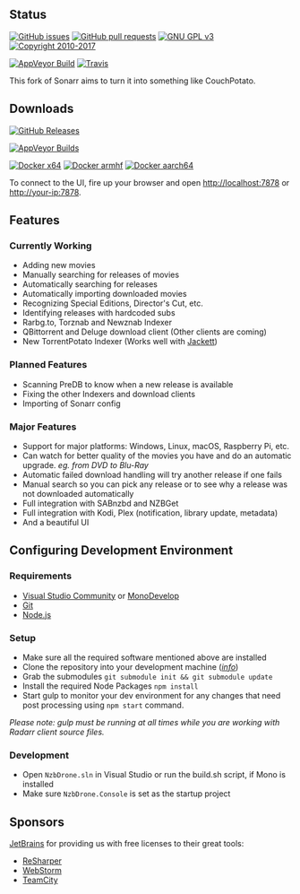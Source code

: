 ## Status

[![GitHub issues](https://img.shields.io/github/issues/radarr/radarr.svg?style=flat-square)](https://github.com/Radarr/Radarr/issues)
[![GitHub pull requests](https://img.shields.io/github/issues-pr/radarr/radarr.svg?style=flat-square)](https://github.com/Radarr/Radarr/pulls)
[![GNU GPL v3](https://img.shields.io/badge/license-GNU%20GPL%20v3-blue.svg?style=flat-square)](http://www.gnu.org/licenses/gpl.html)
[![Copyright 2010-2017](https://img.shields.io/badge/copyright-2017-blue.svg?style=flat-square)](https://github.com/Radarr/Radarr)

[![AppVeyor Build](https://img.shields.io/appveyor/ci/galli-leo/Radarr-usby1.svg?label=appveyor&style=flat-square)](https://ci.appveyor.com/project/galli-leo/Radarr-usby1)
[![Travis](https://img.shields.io/travis/Radarr/Radarr.svg?label=travis&style=flat-square)](https://travis-ci.org/Radarr/Radarr)

This fork of Sonarr aims to turn it into something like CouchPotato.

## Downloads

[![GitHub Releases](https://img.shields.io/badge/downloads-releases-brightgreen.svg?style=flat-square)](https://github.com/Radarr/Radarr/releases)

[![AppVeyor Builds](https://img.shields.io/badge/downloads-continuous-green.svg?style=flat-square)](https://ci.appveyor.com/project/galli-leo/radarr-usby1/build/artifacts)

[![Docker x64](https://img.shields.io/badge/docker-x64-blue.svg?style=flat-square)](https://store.docker.com/community/images/linuxserver/radarr)
[![Docker armhf](https://img.shields.io/badge/docker-armhf-blue.svg?style=flat-square)](https://store.docker.com/community/images/lsioarmhf/radarr)
[![Docker aarch64](https://img.shields.io/badge/docker-aarch64-blue.svg?style=flat-square)](https://store.docker.com/community/images/lsioarmhf/radarr-aarch64)

To connect to the UI, fire up your browser and open <http://localhost:7878> or <http://your-ip:7878>.

## Features

### Currently Working

* Adding new movies
* Manually searching for releases of movies
* Automatically searching for releases
* Automatically importing downloaded movies
* Recognizing Special Editions, Director's Cut, etc.
* Identifying releases with hardcoded subs
* Rarbg.to, Torznab and Newznab Indexer
* QBittorrent and Deluge download client (Other clients are coming)
* New TorrentPotato Indexer (Works well with [Jackett](https://github.com/Jackett/Jackett))

### Planned Features

* Scanning PreDB to know when a new release is available
* Fixing the other Indexers and download clients
* Importing of Sonarr config

### Major Features

* Support for major platforms: Windows, Linux, macOS, Raspberry Pi, etc.
* Can watch for better quality of the movies you have and do an automatic upgrade. *eg. from DVD to Blu-Ray*
* Automatic failed download handling will try another release if one fails
* Manual search so you can pick any release or to see why a release was not downloaded automatically
* Full integration with SABnzbd and NZBGet
* Full integration with Kodi, Plex (notification, library update, metadata)
* And a beautiful UI

## Configuring Development Environment

### Requirements

* [Visual Studio Community](https://www.visualstudio.com/vs/community/) or [MonoDevelop](http://www.monodevelop.com)
* [Git](https://git-scm.com/downloads)
* [Node.js](https://nodejs.org/en/download/)

### Setup

* Make sure all the required software mentioned above are installed
* Clone the repository into your development machine ([*info*](https://help.github.com/desktop/guides/contributing/working-with-your-remote-repository-on-github-or-github-enterprise/))
* Grab the submodules `git submodule init && git submodule update`
* Install the required Node Packages `npm install`
* Start gulp to monitor your dev environment for any changes that need post processing using `npm start` command.

*Please note: gulp must be running at all times while you are working with Radarr client source files.*

### Development

* Open `NzbDrone.sln` in Visual Studio or run the build.sh script, if Mono is installed
* Make sure `NzbDrone.Console` is set as the startup project

## Sponsors

[JetBrains](http://www.jetbrains.com) for providing us with free licenses to their great tools:
* [ReSharper](http://www.jetbrains.com/resharper)
* [WebStorm](http://www.jetbrains.com/webstorm)
* [TeamCity](http://www.jetbrains.com/teamcity)
